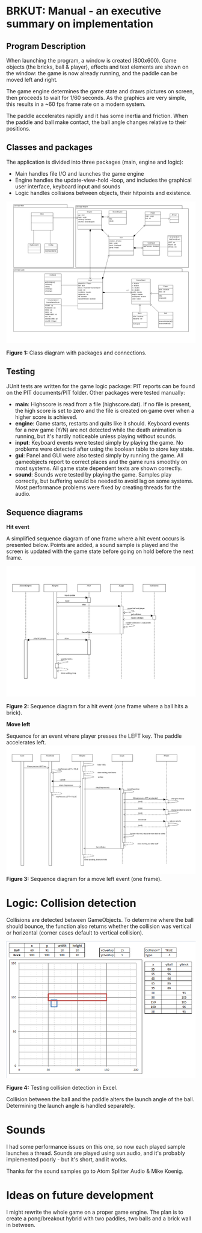 BRKUT: Manual - an executive summary on implementation
======================================================

Program Description
-------------------

When launching the program, a window is created (800x600). Game objects (the bricks, ball & player), effects and text elements are shown on the window: the game is now already running, and the paddle can be moved left and right.

The game engine determines the game state and draws pictures on screen, then proceeds to wait for 1/60 seconds. As the graphics are very simple, this results in a ~60 fps frame rate on a modern system.

The paddle accelerates rapidly and it has some inertia and friction. When the paddle and ball make contact, the ball angle changes relative to their positions.

Classes and packages
--------------------

The application is divided into three packages (main, engine and logic):
* Main handles file I/O and launches the game engine
* Engine handles the update-view-hold -loop, and includes the graphical user interface, keyboard input and sounds
* Logic handles collisions between objects, their hitpoints and existence.

![Class Diagram](https://raw.githubusercontent.com/lopossumi/brkut/master/documentation/Class%20diagrams/ClassDiagram-2014-12-04.png)

**Figure 1:** Class diagram with packages and connections.

Testing
-------

JUnit tests are written for the game logic package: PIT reports can be found on the PIT documents/PIT folder. Other packages were tested manually:
* **main**: Highscore is read from a file (highscore.dat). If no file is present, the high score is set to zero and the file is created on game over when a higher score is achieved.
* **engine**: Game starts, restarts and quits like it should. Keyboard events for a new game (Y/N) are not detected while the death animation is running, but it's hardly noticeable unless playing without sounds.
* **input**: Keyboard events were tested simply by playing the game. No problems were detected after using the boolean table to store key state.
* **gui**: Panel and GUI were also tested simply by running the game. All gameobjects report to correct places and the game runs smoothly on most systems. All game state dependent texts are shown correctly.
* **sound**: Sounds were tested by playing the game. Samples play correctly, but buffering would be needed to avoid lag on some systems. Most performance problems were fixed by creating threads for the audio.

Sequence diagrams
------------------

****Hit event****

A simplified sequence diagram of one frame where a hit event occurs is presented below. Points are added, a sound sample is played and the screen is updated with the game state before going on hold before the next frame.

![Sequence Diagram Hit](https://github.com/lopossumi/brkut/blob/master/documentation/Sequence%20diagrams/SequenceDiagramHit.png)

**Figure 2:** Sequence diagram for a hit event (one frame where a ball hits a brick).

**Move left**

Sequence for an event where player presses the LEFT key. The paddle accelerates left.
![Sequence Diagram Left](https://raw.githubusercontent.com/lopossumi/brkut/master/documentation/Sequence%20diagrams/SequenceDiagramMoveLeft.png)
**Figure 3:** Sequence diagram for a move left event (one frame).

Logic: Collision detection
==========================

Collisions are detected between GameObjects. To determine where the ball should bounce, the function also returns whether the collision was vertical or horizontal (corner cases default to vertical collision).

![Collision testing](https://github.com/lopossumi/brkut/blob/master/images/collision.png)

**Figure 4:** Testing collision detection in Excel.

Collision between the ball and the paddle alters the launch angle of the ball. Determining the launch angle is handled separately.

Sounds
======
I had some performance issues on this one, so now each played sample launches a thread. Sounds are played using sun.audio, and it's probably implemented poorly - but it's short, and it works.

Thanks for the sound samples go to Atom Splitter Audio & Mike Koenig.

Ideas on future development
===========================
I might rewrite the whole game on a proper game engine. The plan is to create a pong/breakout hybrid with two paddles, two balls and a brick wall in between.
